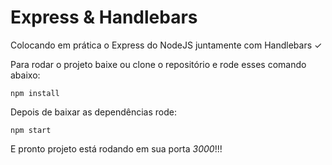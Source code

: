 # Express & Handlebars

Colocando em prática o Express do NodeJS juntamente com Handlebars ✓

Para rodar o projeto baixe ou clone o repositório e rode esses comando abaixo:
```
npm install
```

Depois de baixar as dependências rode:

```
npm start
```

E pronto projeto está rodando em sua porta <i>3000</i>!!!
